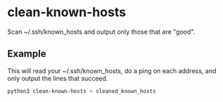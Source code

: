 # clean-known-hosts
Scan ~/.ssh/known_hosts and output only those that are "good".

## Example

This will read your ~/.ssh/known_hosts, do a ping on each address, and only output the lines that succeed.

```bash
python3 clean-known-hosts > cleaned_known_hosts
```
